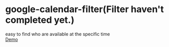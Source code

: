 # google-calendar-filter(Filter haven't completed yet.)
easy to find who are available at the specific time <br>
<a href="https://ruila.github.io/google-calendar-filter/">Demo</a>
